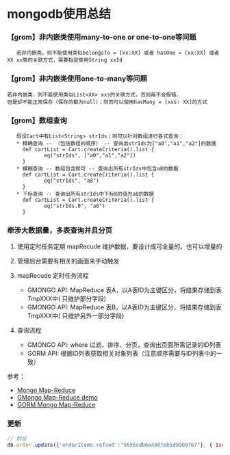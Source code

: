 # mongodb使用总结

### 【grom】非内嵌类使用many-to-one or one-to-one等问题

```text
   若非内嵌类，则不能使用类似belongsTo = [xx:XX] 或者 hasOne = [xx:XX] 或者 XX xx等的关联方式，需要指定使用String xxId
```
### 【grom】非内嵌类使用one-to-many等问题

```text
若非内嵌类，则不能使用类似List<XX> xxs的关联方式，否则虽不会报错，
但是却不能正常保存（保存的都为null）；然而可以使用hasMany = [xxs: XX]的方式
```

### 【grom】数组查询

```text
   假设Cart中有List<String> strIds；则可以针对数组进行各式查询：
   * 精确查询 -- （包括数组的顺序） -- 查询出strIds为["a0","a1","a2"]的数据
     def cartList = Cart.createCriteria().list {
            eq("strIds", ["a0","a1","a2"])
     }
   * 模糊查询 -- 数组包含即可 -- 查询出所有strIds中包含a8的数据
     def cartList = Cart.createCriteria().list {
            eq("strIds", "a8")
     }
   * 下标查询 -- 查询出所有strIds中下标8的值为a8的数据
     def cartList = Cart.createCriteria().list {
            eq("strIds.8", "a8")
     }
```

### 牵涉大数据量，多表查询并且分页

1. 使用定时任务定期 mapRecude 维护数据，要设计成可全量的，也可以增量的
2. 管理后台需要有相关的画面来手动触发
3. mapRecude 定时任务流程
    * GMONGO API: MapReduce 表A，以A表ID为主键区分，将结果存储到表 TmpXXX中( 只维护部分字段)
    * GMONGO API: MapReduce 表B，以A表ID为主键区分，将结果存储到表 TmpXXX中( 只维护另外一部分字段)

4. 查询流程
    * GMONGO API: where 过滤、排序、分页，查询出页面所需记录的ID列表
    * GORM API: 根据ID列表获取相关对象列表（注意顺序需要与ID列表中的一致）

参考：
* [Mongo Map-Reduce](http://docs.mongodb.org/manual/core/map-reduce/)
* [GMongo Map-Reduce demo](https://github.com/poiati/gmongo#mapreduce)
* [GORM Mongo Map-Reduce](http://stackoverflow.com/questions/5681851/mongodb-combine-data-from-multiple-collections-into-one-how/8746805#8746805)


### 更新

```js
// 数组
db.order.update({'orderItems.refund':"5656cdb6e4b07eb5d99b9767"}, { $set:{ "orderItems.0.refund" : null}}, {upsert:false});
```
